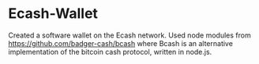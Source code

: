 # Ecash-Wallet
Created a software wallet on the Ecash network.
Used node modules from https://github.com/badger-cash/bcash where Bcash is an alternative implementation of the bitcoin cash protocol, written in node.js.

